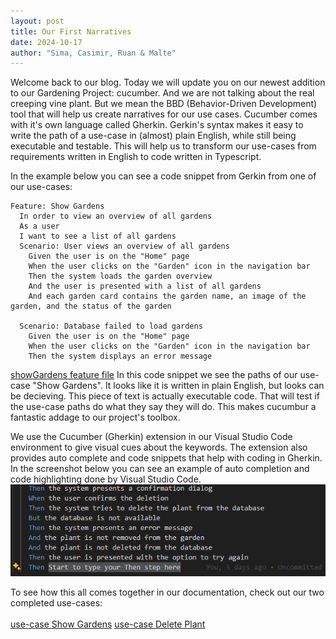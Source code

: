 ```yaml
---
layout: post
title: Our First Narratives
date: 2024-10-17
author: "Sima, Casimir, Ruan & Malte"
---
```


Welcome back to our blog. Today we will update you on our newest addition to our Gardening Project: cucumber. And we are not talking about the real creeping vine plant.
But we mean the BBD (Behavior-Driven Development) tool that will help us create narratives for our use cases. Cucumber comes with it's own language called Gherkin.
Gerkin's syntax makes it easy to write the path of a use-case in (almost) plain English, while still being executable and testable. This will help us to transform our
use-cases from requirements written in English to code written in Typescript.

In the example below you can see a code snippet from Gerkin from one of our use-cases:

```gherkin
Feature: Show Gardens
  In order to view an overview of all gardens
  As a user
  I want to see a list of all gardens
  Scenario: User views an overview of all gardens
    Given the user is on the "Home" page
    When the user clicks on the "Garden" icon in the navigation bar
    Then the system loads the garden overview
    And the user is presented with a list of all gardens
    And each garden card contains the garden name, an image of the garden, and the status of the garden

  Scenario: Database failed to load gardens
    Given the user is on the "Home" page
    When the user clicks on the "Garden" icon in the navigation bar
    Then the system displays an error message
```

[showGardens feature file](https://github.com/DHBW-Malte/gardeningApp/blob/main/green-fingers/features/showGardens.feature)
In this code snippet we see the paths of our use-case "Show Gardens". It looks like it is written in plain English, but looks can be decieving.
This piece of text is actually executable code. That will test if the use-case paths do what they say they will do. This makes cucumbur a fantastic addage
to our project's toolbox.

We use the Cucumber (Gherkin) extension in our Visual Studio Code environment to give visual cues about the keywords. The extension also provides auto complete
and code snippets that help with coding in Gherkin. In the screenshot below you can see an example of auto completion and code highlighting done by Visual
Studio Code.
![screenshot gherkin on Visual Studio Code](https://github.com/DHBW-Malte/gardeningApp/blob/main/docs/assets/screenshots/screenshot_gherkin.png)

To see how this all comes together in our documentation, check out our two completed use-cases:<br/><br/>
[use-case Show Gardens](https://github.com/DHBW-Malte/gardeningApp/blob/main/docs/usecases/showGardens.md)
[use-case Delete Plant](https://github.com/DHBW-Malte/gardeningApp/blob/main/docs/usecases/deletePlant.md)
